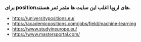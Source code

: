 ### برای positionهای اروپا اغلب این سایت ها مثمر ثمر هستند.
-	https://universitypositions.eu/
-	https://academicpositions.com/jobs/field/machine-learning
-	https://www.studyineurope.eu/
-	https://www.mastersportal.com/

